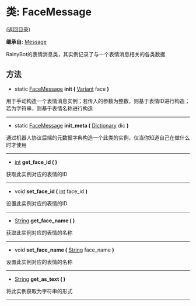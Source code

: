 # 类: FaceMessage

[(返回目录)](./)

**继承自:** [Message](message.md)

RainyBot的表情消息类，其实例记录了与一个表情消息相关的各类数据

## 方法

* static [FaceMessage](facemessage.md) **init (** [Variant](https://docs.godotengine.org/en/latest/classes/class\_variant.html) face **)**

用于手动构造一个表情消息实例；若传入的参数为整数，则基于表情ID进行构造；若为字符串，则基于表情名称进行构造

***

* static [FaceMessage](facemessage.md) **init\_meta (** [Dictionary](https://docs.godotengine.org/en/latest/classes/class\_dictionary.html) dic **)**

通过机器人协议后端的元数据字典构造一个此类的实例，仅当你知道自己在做什么时才使用

***

* [int](https://docs.godotengine.org/en/latest/classes/class\_int.html) **get\_face\_id ( )**

获取此实例对应的表情的ID

***

* void **set\_face\_id (** [int](https://docs.godotengine.org/en/latest/classes/class\_int.html) face\_id **)**

设置此实例对应的表情的ID

***

* [String](https://docs.godotengine.org/en/latest/classes/class\_string.html) **get\_face\_name ( )**

获取此实例对应的表情的名称

***

* void **set\_face\_name (** [String](https://docs.godotengine.org/en/latest/classes/class\_string.html) face\_name **)**

设置此实例对应的表情的名称

***

* [String](https://docs.godotengine.org/en/latest/classes/class\_string.html) **get\_as\_text ( )**

将此实例获取为字符串的形式

***
